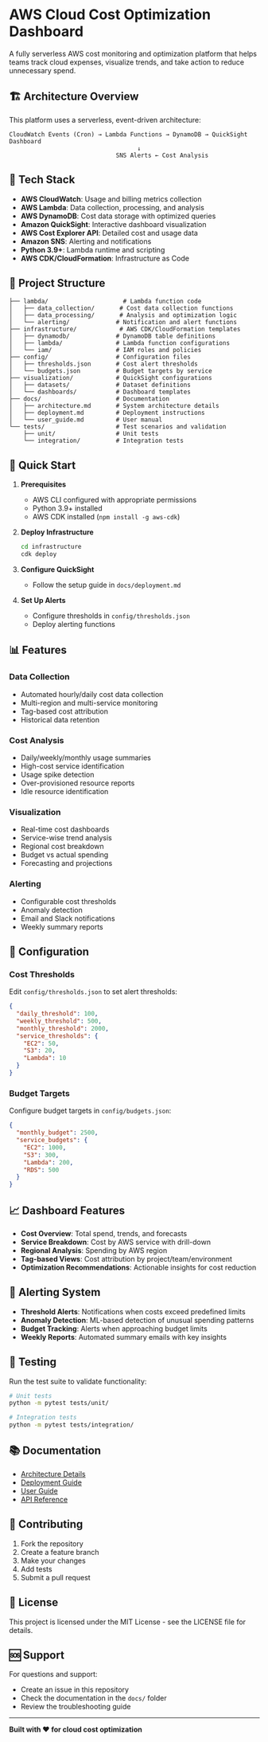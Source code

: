 # AWS Cloud Cost Optimization Dashboard

A fully serverless AWS cost monitoring and optimization platform that helps teams track cloud expenses, visualize trends, and take action to reduce unnecessary spend.

## 🏗️ Architecture Overview

This platform uses a serverless, event-driven architecture:

```
CloudWatch Events (Cron) → Lambda Functions → DynamoDB → QuickSight Dashboard
                                    ↓
                              SNS Alerts ← Cost Analysis
```

## 🧰 Tech Stack

- **AWS CloudWatch**: Usage and billing metrics collection
- **AWS Lambda**: Data collection, processing, and analysis
- **AWS DynamoDB**: Cost data storage with optimized queries
- **Amazon QuickSight**: Interactive dashboard visualization
- **AWS Cost Explorer API**: Detailed cost and usage data
- **Amazon SNS**: Alerting and notifications
- **Python 3.9+**: Lambda runtime and scripting
- **AWS CDK/CloudFormation**: Infrastructure as Code

## 📂 Project Structure

```
├── lambda/                     # Lambda function code
│   ├── data_collection/       # Cost data collection functions
│   ├── data_processing/       # Analysis and optimization logic
│   └── alerting/             # Notification and alert functions
├── infrastructure/            # AWS CDK/CloudFormation templates
│   ├── dynamodb/             # DynamoDB table definitions
│   ├── lambda/               # Lambda function configurations
│   └── iam/                  # IAM roles and policies
├── config/                   # Configuration files
│   ├── thresholds.json       # Cost alert thresholds
│   └── budgets.json          # Budget targets by service
├── visualization/            # QuickSight configurations
│   ├── datasets/             # Dataset definitions
│   └── dashboards/           # Dashboard templates
├── docs/                     # Documentation
│   ├── architecture.md       # System architecture details
│   ├── deployment.md         # Deployment instructions
│   └── user_guide.md         # User manual
└── tests/                    # Test scenarios and validation
    ├── unit/                 # Unit tests
    └── integration/          # Integration tests
```

## 🚀 Quick Start

1. **Prerequisites**
   - AWS CLI configured with appropriate permissions
   - Python 3.9+ installed
   - AWS CDK installed (`npm install -g aws-cdk`)

2. **Deploy Infrastructure**
   ```bash
   cd infrastructure
   cdk deploy
   ```

3. **Configure QuickSight**
   - Follow the setup guide in `docs/deployment.md`

4. **Set Up Alerts**
   - Configure thresholds in `config/thresholds.json`
   - Deploy alerting functions

## 📊 Features

### Data Collection
- Automated hourly/daily cost data collection
- Multi-region and multi-service monitoring
- Tag-based cost attribution
- Historical data retention

### Cost Analysis
- Daily/weekly/monthly usage summaries
- High-cost service identification
- Usage spike detection
- Over-provisioned resource reports
- Idle resource identification

### Visualization
- Real-time cost dashboards
- Service-wise trend analysis
- Regional cost breakdown
- Budget vs actual spending
- Forecasting and projections

### Alerting
- Configurable cost thresholds
- Anomaly detection
- Email and Slack notifications
- Weekly summary reports

## 🔧 Configuration

### Cost Thresholds
Edit `config/thresholds.json` to set alert thresholds:

```json
{
  "daily_threshold": 100,
  "weekly_threshold": 500,
  "monthly_threshold": 2000,
  "service_thresholds": {
    "EC2": 50,
    "S3": 20,
    "Lambda": 10
  }
}
```

### Budget Targets
Configure budget targets in `config/budgets.json`:

```json
{
  "monthly_budget": 2500,
  "service_budgets": {
    "EC2": 1000,
    "S3": 300,
    "Lambda": 200,
    "RDS": 500
  }
}
```

## 📈 Dashboard Features

- **Cost Overview**: Total spend, trends, and forecasts
- **Service Breakdown**: Cost by AWS service with drill-down
- **Regional Analysis**: Spending by AWS region
- **Tag-based Views**: Cost attribution by project/team/environment
- **Optimization Recommendations**: Actionable insights for cost reduction

## 🔔 Alerting System

- **Threshold Alerts**: Notifications when costs exceed predefined limits
- **Anomaly Detection**: ML-based detection of unusual spending patterns
- **Budget Tracking**: Alerts when approaching budget limits
- **Weekly Reports**: Automated summary emails with key insights

## 🧪 Testing

Run the test suite to validate functionality:

```bash
# Unit tests
python -m pytest tests/unit/

# Integration tests
python -m pytest tests/integration/
```

## 📚 Documentation

- [Architecture Details](docs/architecture.md)
- [Deployment Guide](docs/deployment.md)
- [User Guide](docs/user_guide.md)
- [API Reference](docs/api_reference.md)

## 🤝 Contributing

1. Fork the repository
2. Create a feature branch
3. Make your changes
4. Add tests
5. Submit a pull request

## 📄 License

This project is licensed under the MIT License - see the LICENSE file for details.

## 🆘 Support

For questions and support:
- Create an issue in this repository
- Check the documentation in the `docs/` folder
- Review the troubleshooting guide

---

**Built with ❤️ for cloud cost optimization**
